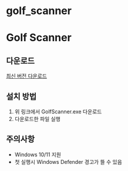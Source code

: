 # golf_scanner

# Golf Scanner

## 다운로드
[최신 버전 다운로드](
https://github.com/Mattpark45/golf_scanner/releases/download/untagged-ae1eb4c20d3a2421a0a9/GolfScanner.exe)

## 설치 방법
1. 위 링크에서 GolfScanner.exe 다운로드
2. 다운로드한 파일 실행

## 주의사항
- Windows 10/11 지원
- 첫 실행시 Windows Defender 경고가 뜰 수 있음
